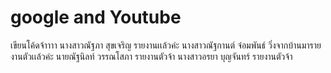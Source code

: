# google and Youtube
เขียนโค้ดจ้าาาา
นางสาวณัฐภา สุขเจริญ รายงานเเล้วค่ะ
นางสาวณัฐกานต์ จ๋อมพันธ์ วิ่งจากบ้านมารายงานตัวเเล้วค่ะ
นายณัฐนิลท์ วรรณโสภา รายงานตัวจ้า
นางสาวอรยา บุญจันทร์ รายงานตัวจ้า
